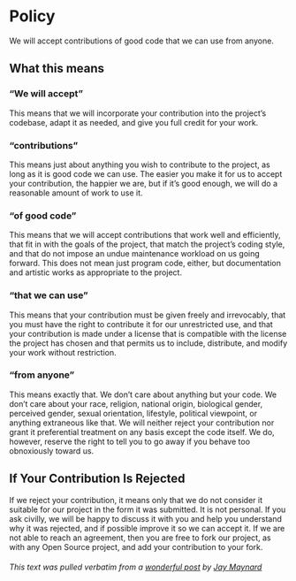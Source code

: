 # Policy

We will accept contributions of good code that we can use from anyone.

## What this means

### “We will accept”

This means that we will incorporate your contribution into the project’s codebase, adapt it as needed, and give you full credit for your work.

### “contributions”

This means just about anything you wish to contribute to the project, as long as it is good code we can use. The easier you make it for us to accept your contribution, the happier we are, but if it’s good enough, we will do a reasonable amount of work to use it.

### “of good code”

This means that we will accept contributions that work well and efficiently, that fit in with the goals of the project, that match the project’s coding style, and that do not impose an undue maintenance workload on us going forward. This does not mean just program code, either, but documentation and artistic works as appropriate to the project.

### “that we can use”

This means that your contribution must be given freely and irrevocably, that you must have the right to contribute it for our unrestricted use, and that your contribution is made under a license that is compatible with the license the project has chosen and that permits us to include, distribute, and modify your work without restriction.

### “from anyone”

This means exactly that. We don’t care about anything but your code. We don’t care about your race, religion, national origin, biological gender, perceived gender, sexual orientation, lifestyle, political viewpoint, or anything extraneous like that. We will neither reject your contribution nor grant it preferential treatment on any basis except the code itself. We do, however, reserve the right to tell you to go away if you behave too obnoxiously toward us.

## If Your Contribution Is Rejected

If we reject your contribution, it means only that we do not consider it suitable for our project in the form it was submitted. It is not personal. If you ask civilly, we will be happy to discuss it with you and help you understand why it was rejected, and if possible improve it so we can accept it. If we are not able to reach an agreement, then you are free to fork our project, as with any Open Source project, and add your contribution to your fork.

###### *This text was pulled verbatim from a [wonderful post](https://medium.com/@jmaynard/a-contribution-policy-for-open-source-that-works-bfc4600c9d83) by [Jay Maynard](https://medium.com/@jmaynard?source=post_header_lockup)*
